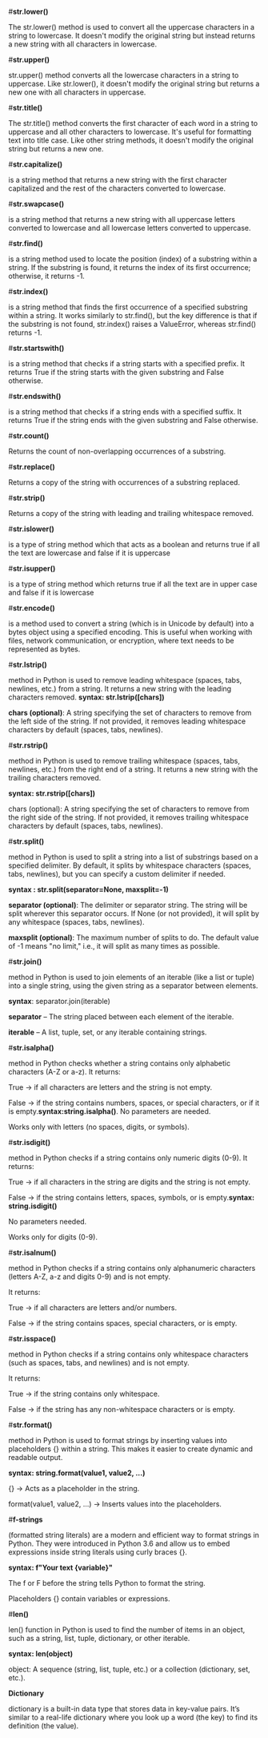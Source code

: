#**str.lower()**

The str.lower() method is used to convert all the uppercase characters in a string to lowercase. It doesn't modify the original string but instead returns a new string with all characters in lowercase.

#**str.upper()**

str.upper() method converts all the lowercase characters in a string to uppercase. Like str.lower(), it doesn't modify the original string but returns a new one with all characters in uppercase.

#**str.title()**

The str.title() method converts the first character of each word in a string to uppercase and all other characters to lowercase. It's useful for formatting text into title case. Like other string methods, it doesn't modify the original string but returns a new one.

#**str.capitalize()**

is a string method that returns a new string with the first character capitalized and the rest of the characters converted to lowercase.

#**str.swapcase()**

is a string method that returns a new string with all uppercase letters converted to lowercase and all lowercase letters converted to uppercase.

#**str.find()**

is a string method used to locate the position (index) of a substring within a string. If the substring is found, it returns the index of its first occurrence; otherwise, it returns -1.

#**str.index()**

is a string method that finds the first occurrence of a specified substring within a string. It works similarly to str.find(), but the key difference is that if the substring is not found, str.index() raises a ValueError, whereas str.find() returns -1.

#**str.startswith()**

is a string method that checks if a string starts with a specified prefix. It returns True if the string starts with the given substring and False otherwise.

#**str.endswith()**

is a string method that checks if a string ends with a specified suffix. It returns True if the string ends with the given substring and False otherwise.

#**str.count()**

 Returns the count of non-overlapping occurrences of a substring.

#**str.replace()**

 Returns a copy of the string with occurrences of a substring replaced.

#**str.strip()**

 Returns a copy of the string with leading and trailing whitespace removed.

#**str.islower()**

is a type of string method which that acts as a boolean and returns true if all the text are lowercase and false if it is uppercase

#**str.isupper()**

is a type of string method which returns true if all the text are in upper case and false if it is lowercase

#**str.encode()** 

is a method used to convert a string (which is in Unicode by default) into a bytes object using a specified encoding. This is useful when working with files, network communication, or encryption, where text needs to be represented as bytes.

#**str.lstrip()**

 method in Python is used to remove leading whitespace (spaces, tabs, newlines, etc.) from a string. It returns a new string with the leading characters removed.
**syntax: str.lstrip([chars])**

**chars (optional)**: A string specifying the set of characters to remove from the left side of the string. If not provided, it removes leading whitespace characters by default (spaces, tabs, newlines).

#**str.rstrip()**

 method in Python is used to remove trailing whitespace (spaces, tabs, newlines, etc.) from the right end of a string. It returns a new string with the trailing characters removed.

**syntax: str.rstrip([chars])**

chars (optional): A string specifying the set of characters to remove from the right side of the string. If not provided, it removes trailing whitespace characters by default (spaces, tabs, newlines).

#**str.split()**

 method in Python is used to split a string into a list of substrings based on a specified delimiter. By default, it splits by whitespace characters (spaces, tabs, newlines), but you can specify a custom delimiter if needed.

**syntax : str.split(separator=None, maxsplit=-1)**

**separator (optional)**: The delimiter or separator string. The string will be split wherever this separator occurs. If None (or not provided), it will split by any whitespace (spaces, tabs, newlines).

**maxsplit (optional)**: The maximum number of splits to do. The default value of -1 means "no limit," i.e., it will split as many times as possible.

#**str.join()**

 method in Python is used to join elements of an iterable (like a list or tuple) into a single string, using the given string as a separator between elements.

**syntax**: separator.join(iterable)

**separator** – The string placed between each element of the iterable.

**iterable** – A list, tuple, set, or any iterable containing strings.

#**str.isalpha()** 

method in Python checks whether a string contains only alphabetic characters (A-Z or a-z). It returns:

True → if all characters are letters and the string is not empty.

False → if the string contains numbers, spaces, or special characters, or if it is empty.**syntax:string.isalpha()**. No parameters are needed.

Works only with letters (no spaces, digits, or symbols).

#**str.isdigit()** 

method in Python checks if a string contains only numeric digits (0-9). It returns:

True → if all characters in the string are digits and the string is not empty.

False → if the string contains letters, spaces, symbols, or is empty.**syntax: string.isdigit()**

No parameters needed.

Works only for digits (0-9).

#**str.isalnum()**

 method in Python checks if a string contains only alphanumeric characters (letters A-Z, a-z and digits 0-9) and is not empty.

It returns:

True → if all characters are letters and/or numbers.

False → if the string contains spaces, special characters, or is empty.

#**str.isspace()**

 method in Python checks if a string contains only whitespace characters (such as spaces, tabs, and newlines) and is not empty.

It returns:

True → if the string contains only whitespace.

False → if the string has any non-whitespace characters or is empty.

#**str.format()**

 method in Python is used to format strings by inserting values into placeholders {} within a string. This makes it easier to create dynamic and readable output.

**syntax: string.format(value1, value2, ...)**

{} → Acts as a placeholder in the string.

format(value1, value2, ...) → Inserts values into the placeholders.

#**f-strings**

 (formatted string literals) are a modern and efficient way to format strings in Python. They were introduced in Python 3.6 and allow us to embed expressions inside string literals using curly braces {}.

**syntax: f"Your text {variable}"**

The f or F before the string tells Python to format the string.

Placeholders {} contain variables or expressions.

#**len()**

len() function in Python is used to find the number of items in an object, such as a string, list, tuple, dictionary, or other iterable.

**syntax: len(object)**

object: A sequence (string, list, tuple, etc.) or a collection (dictionary, set, etc.).

**Dictionary**

dictionary is a built-in data type that stores data in key-value pairs. It’s similar to a real-life dictionary where you look up a word (the key) to find its definition (the value).

